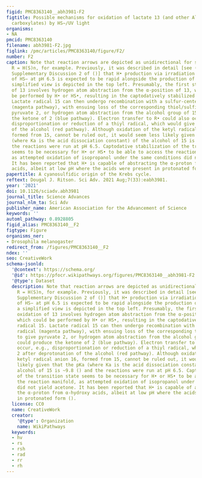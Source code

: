 ```yaml
---
figid: PMC8363140__abh3981-F2
figtitle: Possible mechanisms for oxidation of lactate 13 (and other Alpha-hydroxy
  carboxylates) by HS−/UV light
organisms:
- NA
pmcid: PMC8363140
filename: abh3981-F2.jpg
figlink: /pmc/articles/PMC8363140/figure/F2/
number: F2
caption: Note that reaction arrows are depicted as unidirectional for simplicity.
  R = H(S)n, for example. Previously, it was described in detail [see () , including
  Supplementary Discussion 2 of ()] that H• production via irradiation of solutions
  of HS− at pH 6.5 is expected to be rapid alongside the production of HS•, and a
  simplified view is depicted in the top left. Presumably, the first step of the oxidation
  of 13 involves hydrogen atom abstraction from the α-position of 13, which could
  be performed by H• or HS•, resulting in the captodatively stabilized radical 15.
  Lactate radical 15 can then undergo recombination with a sulfur-centered radical
  (magenta pathway), with ensuing loss of the corresponding thiol/sulfide to give
  pyruvate 2, or hydrogen atom abstraction from the alcohol group of 15 could produce
  the ketone of 2 (blue pathway). Electron transfer to R• could also occur, e.g.,
  disproportionation or reduction of a thiyl radical, which would give 2 after deprotonation
  of the alcohol (red pathway). Although oxidation of the ketyl radical anion 16,
  formed from 15, cannot be ruled out, it would seem less likely given that the pKa
  (where Ka is the acid dissociation constant) of the alcohol of 15 is ~9.8 () and
  the reactions were run at pH 6.5. Captodative stabilization of the transition state
  seems to be necessary for H• or HS• to be able to access the reaction manifold,
  as attempted oxidation of isopropanol under the same conditions did not yield acetone.
  It has been reported that H• is capable of abstracting the α-proton from α-hydroxy
  acids, albeit at low pH where the acids were present in protonated form ().
papertitle: A cyanosulfidic origin of the Krebs cycle.
reftext: Dougal J. Ritson. Sci Adv. 2021 Aug;7(33):eabh3981.
year: '2021'
doi: 10.1126/sciadv.abh3981
journal_title: Science Advances
journal_nlm_ta: Sci Adv
publisher_name: American Association for the Advancement of Science
keywords: ''
automl_pathway: 0.8928805
figid_alias: PMC8363140__F2
figtype: Figure
organisms_ner:
- Drosophila melanogaster
redirect_from: /figures/PMC8363140__F2
ndex: ''
seo: CreativeWork
schema-jsonld:
  '@context': https://schema.org/
  '@id': https://pfocr.wikipathways.org/figures/PMC8363140__abh3981-F2.html
  '@type': Dataset
  description: Note that reaction arrows are depicted as unidirectional for simplicity.
    R = H(S)n, for example. Previously, it was described in detail [see () , including
    Supplementary Discussion 2 of ()] that H• production via irradiation of solutions
    of HS− at pH 6.5 is expected to be rapid alongside the production of HS•, and
    a simplified view is depicted in the top left. Presumably, the first step of the
    oxidation of 13 involves hydrogen atom abstraction from the α-position of 13,
    which could be performed by H• or HS•, resulting in the captodatively stabilized
    radical 15. Lactate radical 15 can then undergo recombination with a sulfur-centered
    radical (magenta pathway), with ensuing loss of the corresponding thiol/sulfide
    to give pyruvate 2, or hydrogen atom abstraction from the alcohol group of 15
    could produce the ketone of 2 (blue pathway). Electron transfer to R• could also
    occur, e.g., disproportionation or reduction of a thiyl radical, which would give
    2 after deprotonation of the alcohol (red pathway). Although oxidation of the
    ketyl radical anion 16, formed from 15, cannot be ruled out, it would seem less
    likely given that the pKa (where Ka is the acid dissociation constant) of the
    alcohol of 15 is ~9.8 () and the reactions were run at pH 6.5. Captodative stabilization
    of the transition state seems to be necessary for H• or HS• to be able to access
    the reaction manifold, as attempted oxidation of isopropanol under the same conditions
    did not yield acetone. It has been reported that H• is capable of abstracting
    the α-proton from α-hydroxy acids, albeit at low pH where the acids were present
    in protonated form ().
  license: CC0
  name: CreativeWork
  creator:
    '@type': Organization
    name: WikiPathways
  keywords:
  - hv
  - rs
  - rsh
  - rad
  - rr
  - rh
---
```

